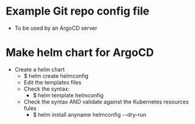 # Example Git repo config file
- To be used by an ArgoCD server

# Make helm chart for ArgoCD
- Create a helm chart
  - $ helm create helmconfig
  - Edit the templates files
  - Check the syntax: 
    - $ helm template helmconfig
  - Check the syntax AND validate against the Kubernetes resources fules
    - $ helm install anyname helmconfig --dry-run

